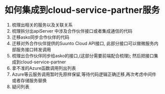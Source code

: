 # 如何集成到cloud-service-partner服务

1.  梳理出相关的服务以及关联关系
2.  梳理拆分出apiServer 中涉及合作伙伴接口或者集成通信的代码
3.  迁移asko同步合作伙伴的代码
4.  迁移对外合作伙伴提供的Suunto Cloud API接口, 此部分接口可以做微服务内部服务接口转发调用
5.  梳理出合作伙伴同步给asko的接口,(这部分需要前端配合梳理); 然后把接口集成到cloud-service-partner
6.  拿不准的Azure函数调用列出列表
7.  Azure等云服务调用暂时先原样保留,等待代码逻辑正确迁移,再次考虑中间件或者存储服务替换
8.  疑问列表
